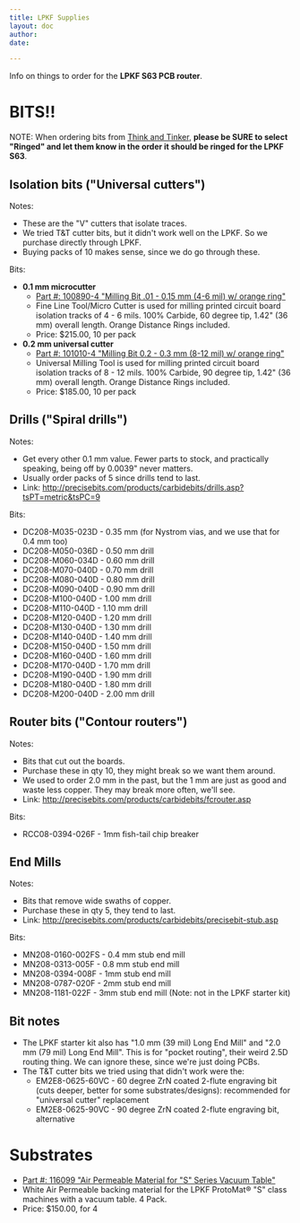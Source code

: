 ```yaml
---
title: LPKF Supplies
layout: doc
author: 
date: 

---
```


Info on things to order for the **LPKF S63 PCB router**.

# BITS!!

NOTE: When ordering bits from [Think and Tinker](http://precisebits.com/), **please be SURE to select "Ringed" and let them know in the order it should be ringed for the LPKF S63**.

## Isolation bits ("Universal cutters")

Notes:

- These are the "V" cutters that isolate traces.
- We tried T&T cutter bits, but it didn't work well on the LPKF. So we purchase directly through LPKF.
- Buying packs of 10 makes sense, since we do go through these.

Bits:

- **0.1 mm microcutter**
   - [Part #: 100890-4 "Milling Bit .01 - 0.15 mm (4-6 mil) w/ orange ring"](http://www.lpkfusa.com/Store/pages/ProductDetail.aspx?cat=11%2f43&cid=43&pid=211)
   - Fine Line Tool/Micro Cutter is used for milling printed circuit board isolation tracks of 4 - 6 mils. 100% Carbide, 60 degree tip, 1.42" (36 mm) overall length. Orange Distance Rings included.
   - Price: $215.00, 10 per pack
- **0.2 mm universal cutter**
   - [Part #: 101010-4 "Milling Bit 0.2 - 0.3 mm (8-12 mil) w/ orange ring"](http://www.lpkfusa.com/Store/pages/ProductDetail.aspx?cat=11%2f43&cid=43&pid=210)
   - Universal Milling Tool is used for milling printed circuit board isolation tracks of 8 - 12 mils. 100% Carbide, 90 degree tip, 1.42" (36 mm) overall length. Orange Distance Rings included.
   - Price: $185.00, 10 per pack


## Drills ("Spiral drills")

Notes:

* Get every other 0.1 mm value. Fewer parts to stock, and practically speaking, being off by 0.0039" never matters.
* Usually order packs of 5 since drills tend to last.
* Link: <http://precisebits.com/products/carbidebits/drills.asp?tsPT=metric&tsPC=9>

Bits:

* DC208-M035-023D - 0.35 mm (for Nystrom vias, and we use that for 0.4 mm too)
* DC208-M050-036D - 0.50 mm drill
* DC208-M060-034D - 0.60 mm drill
* DC208-M070-040D - 0.70 mm drill
* DC208-M080-040D - 0.80 mm drill
* DC208-M090-040D - 0.90 mm drill
* DC208-M100-040D - 1.00 mm drill
* DC208-M110-040D - 1.10 mm drill
* DC208-M120-040D - 1.20 mm drill
* DC208-M130-040D - 1.30 mm drill
* DC208-M140-040D - 1.40 mm drill
* DC208-M150-040D - 1.50 mm drill
* DC208-M160-040D - 1.60 mm drill
* DC208-M170-040D - 1.70 mm drill
* DC208-M190-040D - 1.90 mm drill
* DC208-M180-040D - 1.80 mm drill
* DC208-M200-040D - 2.00 mm drill

## Router bits ("Contour routers")

Notes:

- Bits that cut out the boards.
- Purchase these in qty 10, they might break so we want them around.
- We used to order 2.0 mm in the past, but the 1 mm are just as good and waste less copper. They may break more often, we'll see.
- Link: <http://precisebits.com/products/carbidebits/fcrouter.asp>

Bits:

- RCC08-0394-026F - 1mm fish-tail chip breaker

## End Mills

Notes:

- Bits that remove wide swaths of copper.
- Purchase these in qty 5, they tend to last.
- Link: <http://precisebits.com/products/carbidebits/precisebit-stub.asp>

Bits:

* MN208-0160-002FS - 0.4 mm stub end mill
* MN208-0313-005F - 0.8 mm stub end mill
* MN208-0394-008F - 1mm stub end mill
* MN208-0787-020F - 2mm stub end mill
* MN208-1181-022F - 3mm stub end mill (Note: not in the LPKF starter kit)

## Bit notes

- The LPKF starter kit also has "1.0 mm (39 mil) Long End Mill" and "2.0 mm (79 mil) Long End Mill". This is for "pocket routing", their weird 2.5D routing thing. We can ignore these, since we're just doing PCBs.
- The T&T cutter bits we tried using that didn't work were the:
   - EM2E8-0625-60VC - 60 degree ZrN coated 2-flute engraving bit (cuts deeper, better for some substrates/designs): recommended for "universal cutter" replacement
   - EM2E8-0625-90VC - 90 degree ZrN coated 2-flute engraving bit, alternative


# Substrates

- [Part #: 116099 "Air Permeable Material for "S" Series Vacuum Table"](http://www.lpkfusa.com/Store/pages/ProductDetail.aspx?cat=6%2f27&cid=27&pid=209)
- White Air Permeable backing material for the LPKF ProtoMat® "S" class machines with a vacuum table. 4 Pack.
- Price: $150.00, for 4
